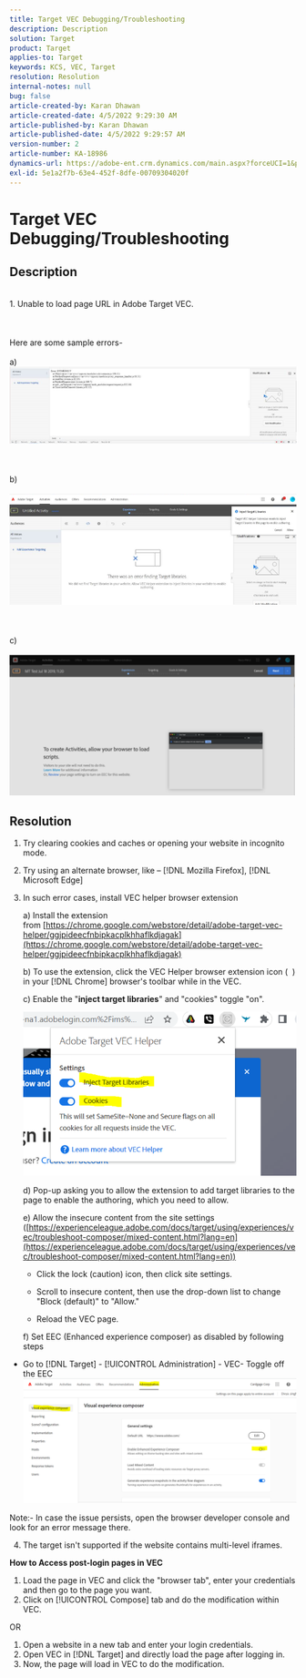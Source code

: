 ```yaml
---
title: Target VEC Debugging/Troubleshooting
description: Description
solution: Target
product: Target
applies-to: Target
keywords: KCS, VEC, Target
resolution: Resolution
internal-notes: null
bug: false
article-created-by: Karan Dhawan
article-created-date: 4/5/2022 9:29:30 AM
article-published-by: Karan Dhawan
article-published-date: 4/5/2022 9:29:57 AM
version-number: 2
article-number: KA-18986
dynamics-url: https://adobe-ent.crm.dynamics.com/main.aspx?forceUCI=1&pagetype=entityrecord&etn=knowledgearticle&id=ec1691de-c2b4-ec11-983f-000d3a5d0d73
exl-id: 5e1a2f7b-63e4-452f-8dfe-00709304020f
---
```

# Target VEC Debugging/Troubleshooting

## Description

<br>1. Unable to load page URL in Adobe Target VEC. <br><br> <br><br>Here are some sample errors- <br><br>a) ![](assets/___f81691de-c2b4-ec11-983f-000d3a5d0d73___.png)<br><br> <br><br>b)<br><br>![](assets/___071791de-c2b4-ec11-983f-000d3a5d0d73___.png)<br><br> <br><br>c)<br><br>![](assets/___0a1791de-c2b4-ec11-983f-000d3a5d0d73___.png)<br>

## Resolution


1. Try clearing cookies and caches or opening your website in incognito mode. 

2. Try using an alternate browser, like – [!DNL Mozilla Firefox], [!DNL Microsoft Edge]

3. In such error cases, install VEC helper browser extension

    a) Install the extension from [https://chrome.google.com/webstore/detail/adobe-target-vec-helper/ggjpideecfnbipkacplkhhaflkdjagak](https://chrome.google.com/webstore/detail/adobe-target-vec-helper/ggjpideecfnbipkacplkhhaflkdjagak)
    
    b) To use the extension, click the VEC Helper browser extension icon (  ) in your [!DNL Chrome] browser's toolbar while in the VEC. 
    
    c) Enable the "<b>inject target libraries</b>" and "cookies" toggle "on".

    ![](assets/92bf52bf-21ab-ec11-983f-000d3a349523.png)

    d) Pop-up asking you to allow the extension to add target libraries to the page to enable the authoring, which you need to allow.
    
    e) Allow the insecure content from the site settings ([https://experienceleague.adobe.com/docs/target/using/experiences/vec/troubleshoot-composer/mixed-content.html?lang=en](https://experienceleague.adobe.com/docs/target/using/experiences/vec/troubleshoot-composer/mixed-content.html?lang=en))

      - Click the lock (caution) icon, then click site settings.
        
      - Scroll to insecure content, then use the drop-down list to change "Block (default)" to "Allow."
        
      - Reload the VEC page.

    f) Set EEC (Enhanced experience composer) as disabled by following steps

- Go to [!DNL Target] - [!UICONTROL Administration] - VEC- Toggle off the EEC![](assets/90fdfd56-26ab-ec11-983f-000d3a349523.png)


Note:- In case the issue persists, open the browser developer console and look for an error message there.

4. The target isn't supported if the website contains multi-level iframes. 


<b>How to Access post-login pages in VEC</b>
1. Load the page in VEC and click the "browser tab", enter your credentials and then go to the page you want. 
2. Click on [!UICONTROL Compose] tab and do the modification within VEC. 

OR

1. Open a website in a new tab and enter your login credentials.
2. Open VEC in [!DNL Target] and directly load the page after logging in. 
3. Now, the page will load in VEC to do the modification.
